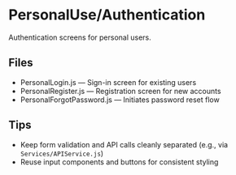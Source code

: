 # PersonalUse/Authentication

Authentication screens for personal users.

## Files

- PersonalLogin.js — Sign-in screen for existing users
- PersonalRegister.js — Registration screen for new accounts
- PersonalForgotPassword.js — Initiates password reset flow

## Tips

- Keep form validation and API calls cleanly separated (e.g., via `Services/APIService.js`)
- Reuse input components and buttons for consistent styling
